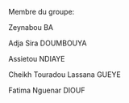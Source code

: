 Membre du groupe:

Zeynabou BA  

Adja  Sira DOUMBOUYA 

Assietou NDIAYE  

Cheikh Touradou Lassana GUEYE

Fatima Nguenar DIOUF
